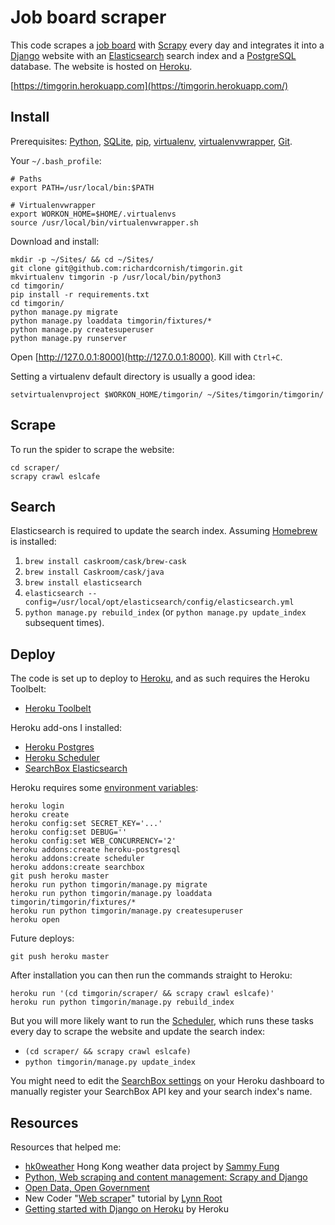 # Job board scraper

This code scrapes a [job board](http://www.eslcafe.com/jobs/korea/) with [Scrapy](http://scrapy.org/) every day and integrates it into a [Django](https://www.djangoproject.com/) website with an [Elasticsearch](https://www.elastic.co/) search index and a [PostgreSQL](https://www.postgresql.org/) database. The website is hosted on [Heroku](https://www.heroku.com/).

[https://timgorin.herokuapp.com](https://timgorin.herokuapp.com/)

## Install

Prerequisites: [Python](https://www.python.org/), [SQLite](https://www.sqlite.org/), [pip](https://pip.pypa.io/), [virtualenv](https://virtualenv.readthedocs.io/), [virtualenvwrapper](https://virtualenvwrapper.readthedocs.io/), [Git](https://git-scm.com/).

Your `~/.bash_profile`:

```
# Paths
export PATH=/usr/local/bin:$PATH

# Virtualenvwrapper
export WORKON_HOME=$HOME/.virtualenvs
source /usr/local/bin/virtualenvwrapper.sh
```

Download and install:

```
mkdir -p ~/Sites/ && cd ~/Sites/
git clone git@github.com:richardcornish/timgorin.git
mkvirtualenv timgorin -p /usr/local/bin/python3
cd timgorin/
pip install -r requirements.txt
cd timgorin/
python manage.py migrate
python manage.py loaddata timgorin/fixtures/*
python manage.py createsuperuser
python manage.py runserver
```

Open [http://127.0.0.1:8000](http://127.0.0.1:8000). Kill with `Ctrl+C`.

Setting a virtualenv default directory is usually a good idea:

```
setvirtualenvproject $WORKON_HOME/timgorin/ ~/Sites/timgorin/timgorin/
```

## Scrape

To run the spider to scrape the website:

```
cd scraper/
scrapy crawl eslcafe
```

## Search

Elasticsearch is required to update the search index. Assuming [Homebrew](http://brew.sh/) is installed:

1. `brew install caskroom/cask/brew-cask`
2. `brew install Caskroom/cask/java`
3. `brew install elasticsearch`
4. `elasticsearch --config=/usr/local/opt/elasticsearch/config/elasticsearch.yml`
5. `python manage.py rebuild_index` (or `python manage.py update_index` subsequent times).

## Deploy

The code is set up to deploy to [Heroku](https://www.heroku.com/), and as such requires the Heroku Toolbelt:

- [Heroku Toolbelt](https://toolbelt.heroku.com/)

Heroku add-ons I installed:

- [Heroku Postgres](https://elements.heroku.com/addons/heroku-postgresql)
- [Heroku Scheduler](https://elements.heroku.com/addons/scheduler)
- [SearchBox Elasticsearch](https://elements.heroku.com/addons/searchbox)

Heroku requires some [environment variables](https://devcenter.heroku.com/articles/config-vars):

```
heroku login
heroku create
heroku config:set SECRET_KEY='...'
heroku config:set DEBUG=''
heroku config:set WEB_CONCURRENCY='2'
heroku addons:create heroku-postgresql
heroku addons:create scheduler
heroku addons:create searchbox
git push heroku master
heroku run python timgorin/manage.py migrate
heroku run python timgorin/manage.py loaddata timgorin/timgorin/fixtures/*
heroku run python timgorin/manage.py createsuperuser
heroku open
```

Future deploys:

```
git push heroku master
```

After installation you can then run the commands straight to Heroku:

```
heroku run '(cd timgorin/scraper/ && scrapy crawl eslcafe)'
heroku run python timgorin/manage.py rebuild_index
```

But you will more likely want to run the [Scheduler](https://devcenter.heroku.com/articles/scheduler#scheduling-jobs), which runs these tasks every day to scrape the website and update the search index:

- `(cd scraper/ && scrapy crawl eslcafe)`
- `python timgorin/manage.py update_index`

You might need to edit the [SearchBox settings](https://dashboard.searchly.com/6886/indices) on your Heroku dashboard to manually register your SearchBox API key and your search index's name.

## Resources

Resources that helped me:

- [hk0weather](https://github.com/sammyfung/hk0weather) Hong Kong weather data project by [Sammy Fung](http://sammy.hk/)
- [Python, Web scraping and content management: Scrapy and Django](http://www.slideshare.net/sammyfung/python-web-scraping-and-content-management-scrapy-and-django)
- [Open Data, Open Government](http://www.slideshare.net/sammyfung/hk0weather-barcamp)
- New Coder "[Web scraper](http://newcoder.io/scrape/)" tutorial by [Lynn Root](http://www.roguelynn.com/)
- [Getting started with Django on Heroku](https://devcenter.heroku.com/articles/getting-started-with-python#introduction) by Heroku
